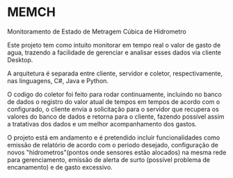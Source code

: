 # MEMCH
Monitoramento de Estado de Metragem Cúbica de Hidrometro

Este projeto tem como intuito monitorar em tempo real o valor de gasto de agua, trazendo a facilidade de gerenciar e analisar esses dados via cliente Desktop.

A arquitetura é separada entre cliente, servidor e coletor, respectivamente, nas linguagens, C#, Java e Python.

O codigo do coletor foi feito para rodar continuamente, incluindo no banco de dados o registro do valor atual de tempos em tempos de acordo com o configurado, o cliente envia a solicitação para o servidor que recupera os valores do banco de dados e retorna para o cliente, fazendo possível assim a tratativas dos dados e um melhor acompanhamento dos gastos.

O projeto está em andamento e é pretendido incluir funcionalidades como emissão de relatório de acordo com o periodo desejado, configuração de novos "hidrometros"(pontos onde sensores estão alocados) na mesma rede para gerenciamento, emissão de alerta de surto (possível problema de encanamento) e de gasto excessivo.

